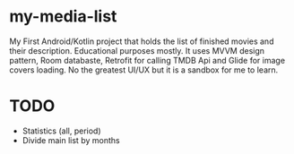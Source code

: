 # my-media-list
My First Android/Kotlin project that holds the list of finished movies and their description. Educational purposes mostly. It uses MVVM design pattern, Room databaste, Retrofit for calling TMDB Api and Glide for image covers loading. No the greatest UI/UX but it is a sandbox for me to learn. 
# TODO
* Statistics (all, period)
* Divide main list by months

